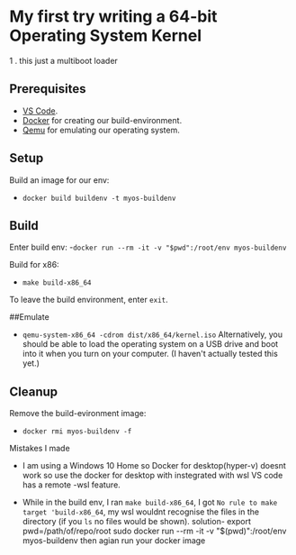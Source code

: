 # My first try writing a 64-bit Operating System Kernel
1 . this just a multiboot loader

## Prerequisites
 - [VS Code](https://code.visualstudio.com/).
 - [Docker](https://www.docker.com/) for creating our build-environment.
 - [Qemu](https://www.qemu.org/) for emulating our operating system.
 
 ## Setup
 Build an image for our env:
  - `docker build buildenv -t myos-buildenv`
  
## Build

Enter build env:
-`docker run --rm -it -v "$pwd":/root/env myos-buildenv`

Build for x86:
- `make build-x86_64`

To leave the build environment, enter `exit`.

##Emulate
- `qemu-system-x86_64 -cdrom dist/x86_64/kernel.iso`
Alternatively, you should be able to load the operating system on a USB drive and boot into it when you turn on your computer. (I haven't actually tested this yet.)

## Cleanup

Remove the build-evironment image:
 - `docker rmi myos-buildenv -f`
 
Mistakes I made
 - I am using a Windows 10 Home so Docker for desktop(hyper-v) doesnt work so use the docker for desktop with instegrated with wsl
 VS code has a remote -wsl feature.
 
 - While in the build env, I ran `make build-x86_64`, I got `No rule to make target 'build-x86_64`,
 my wsl wouldnt recognise the files in the directory (if you `ls` no files would be shown).
 solution-
    export pwd=/path/of/repo/root
    sudo docker run --rm -it -v "$(pwd)":/root/env myos-buildenv
    then agian run your docker image
    
